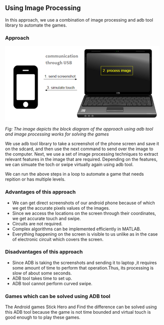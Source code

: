 ## Using Image Processing

In this approach, we use a combination of image processing and adb tool library to automate the games. 

### Approach

![image1](/Images/methods-1.png)

*Fig: The image depicts the block diagram of the approach using adb tool and image processing works for solving the games*

We use adb tool library to take a screenshot of the phone screen and save it on the sdcard, and then use the next command to send over the image to the computer. Next, we use a set of image processing techniques to extract relevant features in the image that are required. Depending on the features, we can simuate the toch or swipe virtually again using adb tool. 

We can run the above steps in a loop to automate a game that needs repition or has multiple levels.

### Advantages of this approach
- We can get direct screenshots of our android phone because of which we get the accurate pixels values of the images.
- Since we access the locations on the screen through their coordinates, we get accurate touch and swipe.
- Circuits are not required.
- Complex algorithms can be implemented efficiently in MATLAB.
- Everything happening on the screen is visible to us unlike as in the case of electronic circuit which covers the screen.


### Disadvantages of this approach

- Since ADB is taking the screenshots and sending it to laptop ,it requires some amount of time to perform that operation.Thus, its processing is slow of about some seconds.
- ADB tool takes time to set up.
- ADB tool cannot perform curved swipe.
 
### Games which can be solved using ADB tool

The Android games Stick Hero and Find the difference can be solved using this ADB tool because the game is not time bounded and virtual touch is good enough to to play these games.
